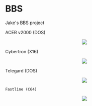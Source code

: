 # BBS
Jake's BBS project  
  
    
ACER v2000 (DOS)
<p align="center">  
<img src="https://ia803006.us.archive.org/13/items/ACER2000/acer2000_000.png">
</p>
<p align="center">
<p align="center">
  
   
    
  Cybertron (X16)
 <p align="center">  
<img src="https://ia803203.us.archive.org/26/items/pouet_83084/pouet_83084_screenshot.png">
</p>
<p align="center">
<p align="center"> 
  
  
    
  Telegard (DOS)
   <p align="center">  
<img src="https://ia902304.us.archive.org/7/items/telegard/preview.jpg">
</p>
<p align="center">
<p align="center"> 
   
   
    
    Fastline (C64)
   <p align="center">  
<img src="https://ia802807.us.archive.org/6/items/c64_Fastline_BBS_LAXITY/Fastline_BBS_LAXITY_screenshot.gif">
</p>
<p align="center">
<p align="center"> 
